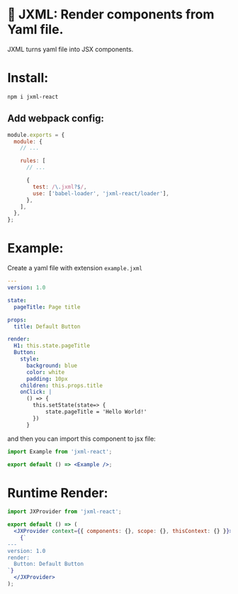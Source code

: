# 🚀 JXML: Render components from Yaml file.

JXML turns yaml file into JSX components.

# Install:

```
npm i jxml-react
```

## Add webpack config:

```js
module.exports = {
  module: {
    // ...

    rules: [
      // ...

      {
        test: /\.jxml?$/,
        use: ['babel-loader', 'jxml-react/loader'],
      },
    ],
  },
};
```

# Example:

Create a yaml file with extension `example.jxml`

```yaml
---
version: 1.0

state:
  pageTitle: Page title

props:
  title: Default Button

render:
  H1: this.state.pageTitle
  Button:
    style:
      background: blue
      color: white
      padding: 10px
    children: this.props.title
    onClick: |
      () => {
        this.setState(state=> {
            state.pageTitle = 'Hello World!'
        })
      }
```

and then you can import this component to jsx file:

```jsx
import Example from 'jxml-react';

export default () => <Example />;
```

# Runtime Render:

```jsx
import JXProvider from 'jxml-react';

export default () => (
  <JXProvider context={{ components: {}, scope: {}, thisContext: {} }}>
    {`
---
version: 1.0 
render: 
  Button: Default Button
`}
  </JXProvider>
);
```
